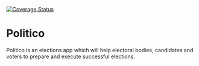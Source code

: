 [![Coverage Status](https://coveralls.io/repos/github/Moise1/Politico/badge.svg?branch=develop)](https://coveralls.io/github/Moise1/Politico?branch=develop)

# Politico
Politico is an elections app which will help electoral bodies, candidates and voters to prepare and execute successful elections.
